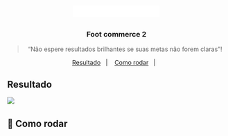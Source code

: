 <h1 align="center">
    <img alt="GoStack" src=".github/logo.png" width="200px" />
</h1>

<h3 align="center">
  Foot commerce 2
</h3>

<blockquote align="center">“Não espere resultados brilhantes se suas metas não forem claras”!</blockquote>

<p align="center">
  <a href="#resultado">Resultado</a>&nbsp;&nbsp;&nbsp;|&nbsp;&nbsp;&nbsp;
  <a href="#rocket-como-rodar">Como rodar</a>&nbsp;&nbsp;&nbsp;|&nbsp;&nbsp;&nbsp;
</p>

## Resultado

<img src=".github/demo.gif" height="500">

## :rocket: Como rodar
